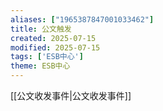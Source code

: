 ```yaml
---
aliases: ["1965387847001033462"]
title: 公文触发
created: 2025-07-15
modified: 2025-07-15
tags: ['ESB中心']
theme: ESB中心
---
```


[[公文收发事件|公文收发事件]]